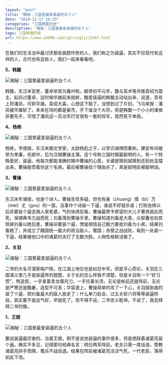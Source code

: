```yaml
---
layout: "post"
title: "揭秘：三国里最爱装逼的五个人"
date: "2018-12-17 16:15"
categories: "三国两晋历史"
description: "揭秘：三国里最爱装逼的五个人"
tags: 三国两晋历史
url: https://www.y5000.com/zgls/sglj/13367.html
---
```






在我们的生活当中最讨厌那些装腔作势的人，我们称之为装逼，其实不仅现代有这样的人，古代也有这些人，我们一起来看看吧。

**5、韩馥**

![揭秘：三国里最爱装逼的五个人](/uploads/allimg/170214/6-1F2141013111L.JPG)

韩馥，东汉末官吏，董卓举其为冀州牧。献帝初平元年，馥与袁术等共推袁绍为盟主，起兵讨董卓，这时候华雄前来挑衅，酷爱装逼的韩馥主动站出来，说道，吾有上将潘凤，可斩华雄。袁绍大喜，心想这下稳了，没想到过了片刻，飞马来报：潘凤被华雄斩了。本来在场的都是豪杰，手下谁没个大将，但是韩馥一个小小的诸侯非要先手，可惜了潘凤这一员治军打仗很有一套的将军，竟然死于单挑。

**4、杨修**

![揭秘：三国里最爱装逼的五个人](/uploads/allimg/170214/6-1F2141015002c.JPG)

杨修，字德祖，东汉末期文学家，太尉杨彪之子，以学识渊博而著称。建安年间被举为孝廉，任郎中，后为汉相曹操主簿。这个号称三国时期最聪明的人，有一个特殊爱好，装逼，他每次都能准确的猜中曹操的心思，关键是猜到就猜到还到处显摆出来，曹操能惯着你这个毛病，最后被曹操找个理由杀了，真是聪明反被聪明误。

**3、曹操**

![揭秘：三国里最爱装逼的五个人](/uploads/allimg/170214/6-1F214101F2202.JPG)

东汉末年诸侯，也是个诗人，曹操生性多疑，但也有豪（zhuang）情（bi）万（mei）丈（gou）的一面，没事作个诗装一下逼，谁说不好就杀谁；打败张绣以后非要装个逼去搞人家老婆，气的张绣反叛，曹操最寄予厚望的大儿子曹昂因此而死，保镖典韦力战而死；刘备落到曹操手里，曹操知道刘备是大患，众智囊也劝其除掉刘备以绝后患，曹操非要装个逼，愣是相信自己魅力要收刘备为小弟，结果刘备跑了，并成立了魏国统一最大的政治敌人，蜀国；赤壁之战战败，每到一处装一下逼，结果被他口中的诸葛村夫打了无数次脸。人物性格鲜活极了。

**2、关羽**

![揭秘：三国里最爱装逼的五个人](/uploads/allimg/170214/6-1F214101P1101.JPG)

二爷的大名可谓家喻户晓，在江湖上地位也是如日中天，但是平心而论，关羽在三国演义里几乎是装逼界的翘楚，关于长的怎么样我不清楚，但是关羽有一个“好习惯”，熬造型，一手拿着青龙偃月刀，一手托着长须，无论是帐前还是阵前，无论是严寒还是酷暑，造型不可丢；华容道上，曹操简单的攻了一下心，关羽就耿直的装了个逼，把刘备最大的敌人放走了；什么单刀赴会、过五关斩六将等等装逼桥段，其实要不是运气好，早就死了。但不得不说，二爷忠义乾坤，不说了，我去拜拜二爷的像。

**1、王朗**

![揭秘：三国里最爱装逼的五个人](/uploads/allimg/170214/6-1F21410191A02.JPG)

要说装逼最厉害的，当属王朗，倒不是说他装逼的事件很多，但是想踩着诸葛亮装个逼，确实不多见，记得那句经典名言：明日两军阵前，老夫只需一席话语，管教诸葛亮拱手而降，蜀兵不战自退。结果在阵前被诸葛亮活活气死，一代老臣，落得如此下场。
